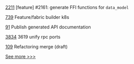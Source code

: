 
[2211](https://github.com/hyperledger/iroha/pull/2211) [feature] #2161: generate FFI functions for `data_model`

[739](https://github.com/hyperledger/fabric-samples/pull/739) Feature/fabric builder k8s

[91](https://github.com/hyperledger/fabric-protos/pull/91) Publish generated API documentation

[3834](https://github.com/hyperledger/besu/pull/3834) 3619 unify rpc ports

[109](https://github.com/hyperledger-labs/fabex/pull/109) Refactoring merge (draft)


[See more >>>](https://start-here.hyperledger.org/pull-requests)
